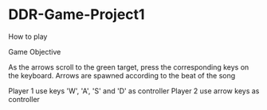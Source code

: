 # DDR-Game-Project1

How to play

Game Objective

As the arrows scroll to the green target, press the corresponding keys on the keyboard.
Arrows are spawned according to the beat of the song

Player 1 use keys 'W', 'A', 'S' and 'D' as controller
Player 2 use arrow keys as controller
